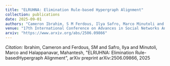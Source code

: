 ```yaml
---
title: "ELRUHNA: Elimination Rule-based Hypergraph Alignment"
collection: publications
date: 2025-09-01
authors: "Cameron Ibrahim, S M Ferdous, Ilya Safro, Marco Minutoli and Mahantesh Halappanavar"
venue: "17th International Conference on Advances in Social Networks Analysis and Mining (<strong>ASONAM 25</strong>)"
arxiv: "https://www.arxiv.org/abs/2506.09866"
---
```

*Citation:* Ibrahim, Cameron and Ferdous, SM and Safro, Ilya and Minutoli, Marco and Halappanavar, Mahantesh, "ELRUHNA: Elimination Rule-basedHypergraph Alignment", arXiv preprint arXiv:2506.09866, 2025
